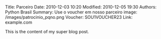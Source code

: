 Title: Parceiro
Date: 2010-12-03 10:20
Modified: 2010-12-05 19:30
Authors: Python Brasil
Summary: Use o voucher em nosso parceiro
image: /images/patrocinio_pqno.png
Voucher: SOU1VOUCHER23
Link: example.com

This is the content of my super blog post.
